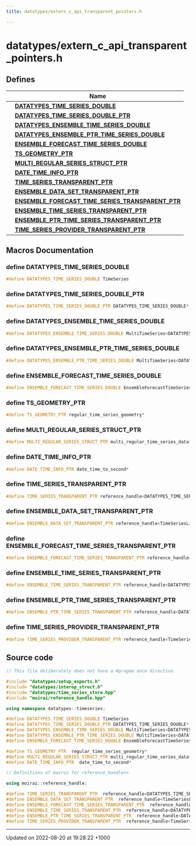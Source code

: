 ```yaml
---
title: datatypes/extern_c_api_transparent_pointers.h

---
```


# datatypes/extern_c_api_transparent_pointers.h



## Defines

|                | Name           |
| -------------- | -------------- |
|  | **[DATATYPES_TIME_SERIES_DOUBLE](/uchronia-ts-doc/cpp/Files/extern__c__api__transparent__pointers_8h/#define-datatypes-time-series-double)**  |
|  | **[DATATYPES_TIME_SERIES_DOUBLE_PTR](/uchronia-ts-doc/cpp/Files/extern__c__api__transparent__pointers_8h/#define-datatypes-time-series-double-ptr)**  |
|  | **[DATATYPES_ENSEMBLE_TIME_SERIES_DOUBLE](/uchronia-ts-doc/cpp/Files/extern__c__api__transparent__pointers_8h/#define-datatypes-ensemble-time-series-double)**  |
|  | **[DATATYPES_ENSEMBLE_PTR_TIME_SERIES_DOUBLE](/uchronia-ts-doc/cpp/Files/extern__c__api__transparent__pointers_8h/#define-datatypes-ensemble-ptr-time-series-double)**  |
|  | **[ENSEMBLE_FORECAST_TIME_SERIES_DOUBLE](/uchronia-ts-doc/cpp/Files/extern__c__api__transparent__pointers_8h/#define-ensemble-forecast-time-series-double)**  |
|  | **[TS_GEOMETRY_PTR](/uchronia-ts-doc/cpp/Files/extern__c__api__transparent__pointers_8h/#define-ts-geometry-ptr)**  |
|  | **[MULTI_REGULAR_SERIES_STRUCT_PTR](/uchronia-ts-doc/cpp/Files/extern__c__api__transparent__pointers_8h/#define-multi-regular-series-struct-ptr)**  |
|  | **[DATE_TIME_INFO_PTR](/uchronia-ts-doc/cpp/Files/extern__c__api__transparent__pointers_8h/#define-date-time-info-ptr)**  |
|  | **[TIME_SERIES_TRANSPARENT_PTR](/uchronia-ts-doc/cpp/Files/extern__c__api__transparent__pointers_8h/#define-time-series-transparent-ptr)**  |
|  | **[ENSEMBLE_DATA_SET_TRANSPARENT_PTR](/uchronia-ts-doc/cpp/Files/extern__c__api__transparent__pointers_8h/#define-ensemble-data-set-transparent-ptr)**  |
|  | **[ENSEMBLE_FORECAST_TIME_SERIES_TRANSPARENT_PTR](/uchronia-ts-doc/cpp/Files/extern__c__api__transparent__pointers_8h/#define-ensemble-forecast-time-series-transparent-ptr)**  |
|  | **[ENSEMBLE_TIME_SERIES_TRANSPARENT_PTR](/uchronia-ts-doc/cpp/Files/extern__c__api__transparent__pointers_8h/#define-ensemble-time-series-transparent-ptr)**  |
|  | **[ENSEMBLE_PTR_TIME_SERIES_TRANSPARENT_PTR](/uchronia-ts-doc/cpp/Files/extern__c__api__transparent__pointers_8h/#define-ensemble-ptr-time-series-transparent-ptr)**  |
|  | **[TIME_SERIES_PROVIDER_TRANSPARENT_PTR](/uchronia-ts-doc/cpp/Files/extern__c__api__transparent__pointers_8h/#define-time-series-provider-transparent-ptr)**  |




## Macros Documentation

### define DATATYPES_TIME_SERIES_DOUBLE

```cpp
#define DATATYPES_TIME_SERIES_DOUBLE TimeSeries
```


### define DATATYPES_TIME_SERIES_DOUBLE_PTR

```cpp
#define DATATYPES_TIME_SERIES_DOUBLE_PTR DATATYPES_TIME_SERIES_DOUBLE*
```


### define DATATYPES_ENSEMBLE_TIME_SERIES_DOUBLE

```cpp
#define DATATYPES_ENSEMBLE_TIME_SERIES_DOUBLE MultiTimeSeries<DATATYPES_TIME_SERIES_DOUBLE>
```


### define DATATYPES_ENSEMBLE_PTR_TIME_SERIES_DOUBLE

```cpp
#define DATATYPES_ENSEMBLE_PTR_TIME_SERIES_DOUBLE MultiTimeSeries<DATATYPES_TIME_SERIES_DOUBLE_PTR>
```


### define ENSEMBLE_FORECAST_TIME_SERIES_DOUBLE

```cpp
#define ENSEMBLE_FORECAST_TIME_SERIES_DOUBLE EnsembleForecastTimeSeries<DATATYPES_TIME_SERIES_DOUBLE>
```


### define TS_GEOMETRY_PTR

```cpp
#define TS_GEOMETRY_PTR regular_time_series_geometry*
```


### define MULTI_REGULAR_SERIES_STRUCT_PTR

```cpp
#define MULTI_REGULAR_SERIES_STRUCT_PTR multi_regular_time_series_data*
```


### define DATE_TIME_INFO_PTR

```cpp
#define DATE_TIME_INFO_PTR date_time_to_second*
```


### define TIME_SERIES_TRANSPARENT_PTR

```cpp
#define TIME_SERIES_TRANSPARENT_PTR reference_handle<DATATYPES_TIME_SERIES_DOUBLE>*
```


### define ENSEMBLE_DATA_SET_TRANSPARENT_PTR

```cpp
#define ENSEMBLE_DATA_SET_TRANSPARENT_PTR reference_handle<TimeSeriesLibrary>*
```


### define ENSEMBLE_FORECAST_TIME_SERIES_TRANSPARENT_PTR

```cpp
#define ENSEMBLE_FORECAST_TIME_SERIES_TRANSPARENT_PTR reference_handle<ENSEMBLE_FORECAST_TIME_SERIES_DOUBLE>*
```


### define ENSEMBLE_TIME_SERIES_TRANSPARENT_PTR

```cpp
#define ENSEMBLE_TIME_SERIES_TRANSPARENT_PTR reference_handle<DATATYPES_ENSEMBLE_TIME_SERIES_DOUBLE>*
```


### define ENSEMBLE_PTR_TIME_SERIES_TRANSPARENT_PTR

```cpp
#define ENSEMBLE_PTR_TIME_SERIES_TRANSPARENT_PTR reference_handle<DATATYPES_ENSEMBLE_PTR_TIME_SERIES_DOUBLE>*
```


### define TIME_SERIES_PROVIDER_TRANSPARENT_PTR

```cpp
#define TIME_SERIES_PROVIDER_TRANSPARENT_PTR reference_handle<TimeSeriesProvider<double>>*
```


## Source code

```cpp
// This file deliberately does not have a #pragma once directive

#include "datatypes/setup_exports.h"
#include "datatypes/interop_struct.h"
#include "datatypes/time_series_store.hpp"
#include "moirai/reference_handle.hpp"

using namespace datatypes::timeseries;

#define DATATYPES_TIME_SERIES_DOUBLE TimeSeries
#define DATATYPES_TIME_SERIES_DOUBLE_PTR DATATYPES_TIME_SERIES_DOUBLE*
#define DATATYPES_ENSEMBLE_TIME_SERIES_DOUBLE MultiTimeSeries<DATATYPES_TIME_SERIES_DOUBLE>
#define DATATYPES_ENSEMBLE_PTR_TIME_SERIES_DOUBLE MultiTimeSeries<DATATYPES_TIME_SERIES_DOUBLE_PTR>
#define ENSEMBLE_FORECAST_TIME_SERIES_DOUBLE EnsembleForecastTimeSeries<DATATYPES_TIME_SERIES_DOUBLE>

#define TS_GEOMETRY_PTR  regular_time_series_geometry*
#define MULTI_REGULAR_SERIES_STRUCT_PTR multi_regular_time_series_data*
#define DATE_TIME_INFO_PTR  date_time_to_second*

// Definitions of macros for reference_handle<>

using moirai::reference_handle;

#define TIME_SERIES_TRANSPARENT_PTR  reference_handle<DATATYPES_TIME_SERIES_DOUBLE>*
#define ENSEMBLE_DATA_SET_TRANSPARENT_PTR  reference_handle<TimeSeriesLibrary>*
#define ENSEMBLE_FORECAST_TIME_SERIES_TRANSPARENT_PTR  reference_handle<ENSEMBLE_FORECAST_TIME_SERIES_DOUBLE>*
#define ENSEMBLE_TIME_SERIES_TRANSPARENT_PTR  reference_handle<DATATYPES_ENSEMBLE_TIME_SERIES_DOUBLE>*
#define ENSEMBLE_PTR_TIME_SERIES_TRANSPARENT_PTR  reference_handle<DATATYPES_ENSEMBLE_PTR_TIME_SERIES_DOUBLE>*
#define TIME_SERIES_PROVIDER_TRANSPARENT_PTR  reference_handle<TimeSeriesProvider<double>>*
```


-------------------------------

Updated on 2022-08-20 at 19:28:22 +1000
